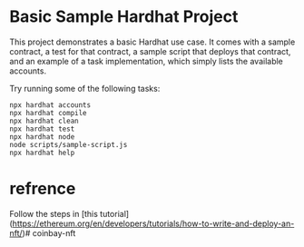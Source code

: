 # Basic Sample Hardhat Project

This project demonstrates a basic Hardhat use case. It comes with a sample contract, a test for that contract, a sample script that deploys that contract, and an example of a task implementation, which simply lists the available accounts.

Try running some of the following tasks:

```shell
npx hardhat accounts
npx hardhat compile
npx hardhat clean
npx hardhat test
npx hardhat node
node scripts/sample-script.js
npx hardhat help
```

# refrence
Follow the steps in [this tutorial] (https://ethereum.org/en/developers/tutorials/how-to-write-and-deploy-an-nft/)#   c o i n b a y - n f t  
 
